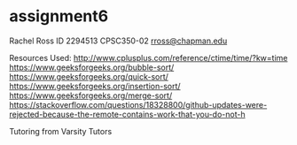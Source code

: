 # assignment6
Rachel Ross
ID 2294513
CPSC350-02
rross@chapman.edu

Resources Used:
http://www.cplusplus.com/reference/ctime/time/?kw=time
https://www.geeksforgeeks.org/bubble-sort/
https://www.geeksforgeeks.org/quick-sort/
https://www.geeksforgeeks.org/insertion-sort/
https://www.geeksforgeeks.org/merge-sort/
https://stackoverflow.com/questions/18328800/github-updates-were-rejected-because-the-remote-contains-work-that-you-do-not-h

Tutoring from Varsity Tutors
